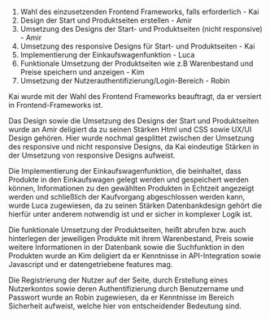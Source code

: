 1. Wahl des einzusetzenden Frontend Frameworks, falls erforderlich - Kai
2. Design der Start und Produktseiten erstellen - Amir
3. Umsetzung des Designs der Start- und Produktseiten (nicht responsive) - Amir
4. Umsetzung des responsive Designs für Start- und Produktseiten - Kai
5. Implementierung der Einkaufswagenfunktion - Luca
6. Funktionale Umsetzung der Produktseiten wie z.B Warenbestand und Preise speichern und anzeigen - Kim
7. Umsetzung der Nutzerauthentifizierung/Login-Bereich - Robin

Kai wurde mit der Wahl des Frontend Frameworks beauftragt, da er versiert in Frontend-Frameworks ist.

Das Design sowie die Umsetzung des Designs der Start und Produktseiten wurde an Amir deligiert da zu seinen Stärken Html
und CSS sowie UX/UI Design gehören.
Hier wurde nochmal gesplittet zwischen der Umsetzung des responsive und nicht responsive Designs,
da Kai eindeutige Stärken in der Umsetzung von responsive Designs aufweist.

Die Implementierung der Einkaufswagenfunktion, die beinhaltet, dass Produkte in den Einkaufswagen gelegt werden und
gespeichert werden können, Informationen zu den gewählten Produkten in Echtzeit angezeigt werden und schließlich
der Kaufvorgang abgeschlossen werden kann, wurde Luca zugewiesen, da zu seinen Stärken Datenbankdesign gehört die
hierfür unter anderem notwendig ist und er sicher in komplexer Logik ist.

Die funktionale Umsetzung der Produktseiten, heißt abrufen bzw. auch hinterlegen der jeweiligen Produkte mit ihrem Warenbestand, Preis
sowie weitere Informationen in der Datenbank
sowie die Suchfunktion in den Produkten wurde an Kim deligiert da er Kenntnisse in API-Integration sowie Javascript
und er datengetriebene features mag.

Die Registrierung der Nutzer auf der Seite, durch Erstellung eines Nutzerkontos sowie deren Authentifizierung
durch Benutzername und Passwort wurde an Robin zugewiesen, da er Kenntnisse im Bereich Sicherheit aufweist,
welche hier von entscheidender Bedeutung sind.
